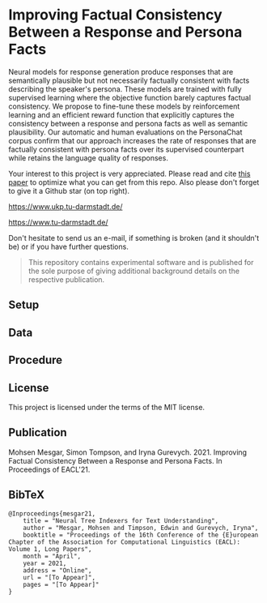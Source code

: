 # Improving Factual Consistency Between a Response and Persona Facts

Neural models for response generation produce responses that are semantically plausible but not necessarily factually consistent with facts describing the speaker's persona. 
These models are trained with fully supervised learning where the objective function barely captures factual consistency. 
We propose to fine-tune these models by reinforcement learning and an efficient reward function that explicitly captures the consistency between a response and persona facts as well as semantic plausibility. Our automatic and human evaluations on the PersonaChat corpus confirm that our approach increases the rate of responses that are factually consistent with persona facts over its supervised counterpart while retains the language quality of responses.  


Your interest to this project is very appreciated. 
Please read and cite [this paper]() to optimize what you can get from this repo. 
Also please don't forget to give it a Github star (on top right).


https://www.ukp.tu-darmstadt.de/

https://www.tu-darmstadt.de/


Don't hesitate to send us an e-mail, if something is broken (and it shouldn't be) or if you have further questions.

> This repository contains experimental software and is published for the sole purpose of giving additional background details on the respective publication. 

## Setup

## Data

## Procedure
  
## License

This project is licensed under the terms of the MIT license.

## Publication

Mohsen Mesgar, Simon Tompson, and Iryna Gurevych. 2021. Improving Factual Consistency Between a Response and Persona Facts. In Proceedings of EACL'21. 

## BibTeX
```
@Inproceedings{mesgar21,
    title = "Neural Tree Indexers for Text Understanding",
    author = "Mesgar, Mohsen and Timpson, Edwin and Gurevych, Iryna",
    booktitle = "Proceedings of the 16th Conference of the {E}uropean Chapter of the Association for Computational Linguistics (EACL): Volume 1, Long Papers",
    month = "April",
    year = 2021,
    address = "Online",
    url = "[To Appear]",
    pages = "[To Appear]"
}
```
